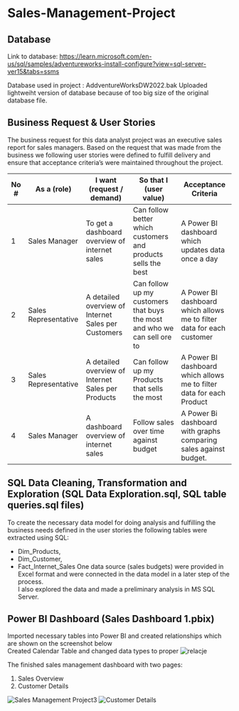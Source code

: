 # Sales-Management-Project

## Database
Link to database: https://learn.microsoft.com/en-us/sql/samples/adventureworks-install-configure?view=sql-server-ver15&tabs=ssms
<p>Database used in project : AddventureWorksDW2022.bak
Uploaded lightweiht version of database because of too big size of the original database file.

## Business Request & User Stories
The business request for this data analyst project was an executive sales report for sales managers. 
Based on the request that was made from the business we following user stories were defined to fulfill delivery and ensure that acceptance criteria’s were maintained throughout the project.


| No # | As a (role)          | I want (request / demand)                           | So that I (user value)                                                   | Acceptance Criteria                                                   |
|------|----------------------|-----------------------------------------------------|--------------------------------------------------------------------------|-----------------------------------------------------------------------|
| 1    | Sales Manager        | To get a dashboard overview of internet sales       | Can follow better which customers and products sells the best            | A Power BI dashboard which updates data once a day                    |
| 2    | Sales Representative | A detailed overview of Internet Sales per Customers | Can follow up my customers that buys the most and who we can sell ore to | A Power BI dashboard which allows me to filter data for each customer |
| 3    | Sales Representative | A detailed overview of Internet Sales per Products  | Can follow up my Products that sells the most                            | A Power BI dashboard which allows me to filter data for each Product  |
| 4    | Sales Manager        | A dashboard overview of internet sales              | Follow sales over time against budget                                    | A Power Bi dashboard with graphs comparing sales against budget.      |

## SQL Data Cleaning, Transformation and Exploration (SQL Data Exploration.sql, SQL table queries.sql files)
To create the necessary data model for doing analysis and fulfilling the business needs defined in the user stories the following tables were extracted using SQL:
- Dim_Products,
- Dim_Customer,
- Fact_Internet_Sales
One data source (sales budgets) were provided in Excel format and were connected in the data model in a later step of the process.
<br /> I also explored the data and made a preliminary analysis in MS SQL Server.

## Power BI Dashboard (Sales Dashboard 1.pbix)
Imported necessary tables into Power BI and created relationships which are shown on the screenshot below
<br /> Created Calendar Table and changed data types to proper
![relacje](https://github.com/WiktorPaprocki/Sales-Management-Project/assets/125204368/3c3793f1-127c-47e5-a0e8-0b6a06213275)

The finished sales management dashboard with two pages:
  1. Sales Overview
  2. Customer Details

![Sales Management Project3](https://github.com/WiktorPaprocki/Sales-Management-Project/assets/125204368/40fcb827-c51e-4818-a867-1e19e5ec6a9e)
![Customer Details](https://github.com/WiktorPaprocki/Sales-Management-Project/assets/125204368/fa045b1e-28b2-4dfa-8fb4-83ad18473385)


